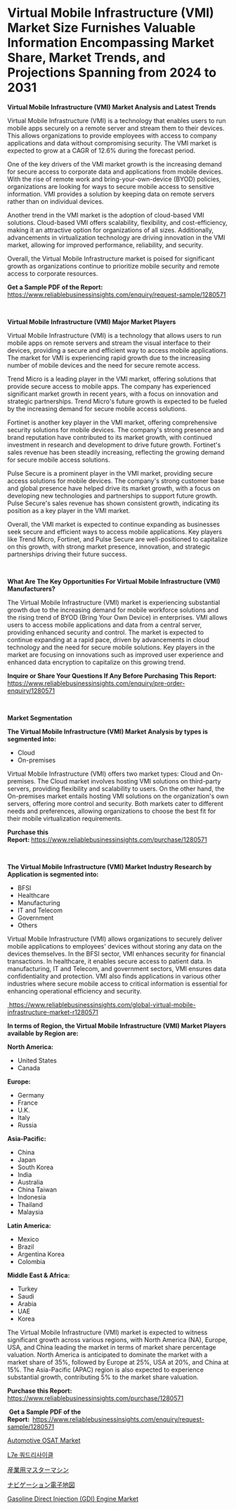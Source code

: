 <p><h1>Virtual Mobile Infrastructure (VMI) Market Size Furnishes Valuable Information Encompassing Market Share, Market Trends, and Projections Spanning from 2024 to 2031</h1></p><p><strong>Virtual Mobile Infrastructure (VMI) Market Analysis and Latest Trends</strong></p>
<p><p>Virtual Mobile Infrastructure (VMI) is a technology that enables users to run mobile apps securely on a remote server and stream them to their devices. This allows organizations to provide employees with access to company applications and data without compromising security. The VMI market is expected to grow at a CAGR of 12.6% during the forecast period.</p><p>One of the key drivers of the VMI market growth is the increasing demand for secure access to corporate data and applications from mobile devices. With the rise of remote work and bring-your-own-device (BYOD) policies, organizations are looking for ways to secure mobile access to sensitive information. VMI provides a solution by keeping data on remote servers rather than on individual devices.</p><p>Another trend in the VMI market is the adoption of cloud-based VMI solutions. Cloud-based VMI offers scalability, flexibility, and cost-efficiency, making it an attractive option for organizations of all sizes. Additionally, advancements in virtualization technology are driving innovation in the VMI market, allowing for improved performance, reliability, and security.</p><p>Overall, the Virtual Mobile Infrastructure market is poised for significant growth as organizations continue to prioritize mobile security and remote access to corporate resources.</p></p>
<p><strong>Get a Sample PDF of the Report:&nbsp;</strong> <a href="https://www.reliablebusinessinsights.com/enquiry/request-sample/1280571">https://www.reliablebusinessinsights.com/enquiry/request-sample/1280571</a></p>
<p>&nbsp;</p>
<p><strong>Virtual Mobile Infrastructure (VMI) Major Market Players</strong></p>
<p><p>Virtual Mobile Infrastructure (VMI) is a technology that allows users to run mobile apps on remote servers and stream the visual interface to their devices, providing a secure and efficient way to access mobile applications. The market for VMI is experiencing rapid growth due to the increasing number of mobile devices and the need for secure remote access.</p><p>Trend Micro is a leading player in the VMI market, offering solutions that provide secure access to mobile apps. The company has experienced significant market growth in recent years, with a focus on innovation and strategic partnerships. Trend Micro's future growth is expected to be fueled by the increasing demand for secure mobile access solutions.</p><p>Fortinet is another key player in the VMI market, offering comprehensive security solutions for mobile devices. The company's strong presence and brand reputation have contributed to its market growth, with continued investment in research and development to drive future growth. Fortinet's sales revenue has been steadily increasing, reflecting the growing demand for secure mobile access solutions.</p><p>Pulse Secure is a prominent player in the VMI market, providing secure access solutions for mobile devices. The company's strong customer base and global presence have helped drive its market growth, with a focus on developing new technologies and partnerships to support future growth. Pulse Secure's sales revenue has shown consistent growth, indicating its position as a key player in the VMI market.</p><p>Overall, the VMI market is expected to continue expanding as businesses seek secure and efficient ways to access mobile applications. Key players like Trend Micro, Fortinet, and Pulse Secure are well-positioned to capitalize on this growth, with strong market presence, innovation, and strategic partnerships driving their future success.</p></p>
<p>&nbsp;</p>
<p><strong>What Are The Key Opportunities For Virtual Mobile Infrastructure (VMI) Manufacturers?</strong></p>
<p><p>The Virtual Mobile Infrastructure (VMI) market is experiencing substantial growth due to the increasing demand for mobile workforce solutions and the rising trend of BYOD (Bring Your Own Device) in enterprises. VMI allows users to access mobile applications and data from a central server, providing enhanced security and control. The market is expected to continue expanding at a rapid pace, driven by advancements in cloud technology and the need for secure mobile solutions. Key players in the market are focusing on innovations such as improved user experience and enhanced data encryption to capitalize on this growing trend.</p></p>
<p><strong>Inquire or Share Your Questions If Any Before Purchasing This Report:</strong> <a href="https://www.reliablebusinessinsights.com/enquiry/pre-order-enquiry/1280571">https://www.reliablebusinessinsights.com/enquiry/pre-order-enquiry/1280571</a></p>
<p>&nbsp;</p>
<p><strong>Market Segmentation</strong></p>
<p><strong>The Virtual Mobile Infrastructure (VMI) Market Analysis by types is segmented into:</strong></p>
<p><ul><li>Cloud</li><li>On-premises</li></ul></p>
<p><p>Virtual Mobile Infrastructure (VMI) offers two market types: Cloud and On-premises. The Cloud market involves hosting VMI solutions on third-party servers, providing flexibility and scalability to users. On the other hand, the On-premises market entails hosting VMI solutions on the organization's own servers, offering more control and security. Both markets cater to different needs and preferences, allowing organizations to choose the best fit for their mobile virtualization requirements.</p></p>
<p><strong>Purchase this Report:&nbsp;</strong><a href="https://www.reliablebusinessinsights.com/purchase/1280571">https://www.reliablebusinessinsights.com/purchase/1280571</a></p>
<p>&nbsp;</p>
<p><strong>The Virtual Mobile Infrastructure (VMI) Market Industry Research by Application is segmented into:</strong></p>
<p><ul><li>BFSI</li><li>Healthcare</li><li>Manufacturing</li><li>IT and Telecom</li><li>Government</li><li>Others</li></ul></p>
<p><p>Virtual Mobile Infrastructure (VMI) allows organizations to securely deliver mobile applications to employees' devices without storing any data on the devices themselves. In the BFSI sector, VMI enhances security for financial transactions. In healthcare, it enables secure access to patient data. In manufacturing, IT and Telecom, and government sectors, VMI ensures data confidentiality and protection. VMI also finds applications in various other industries where secure mobile access to critical information is essential for enhancing operational efficiency and security.</p></p>
<p><a href="https://www.reliablebusinessinsights.com/global-virtual-mobile-infrastructure-market-r1280571">&nbsp;https://www.reliablebusinessinsights.com/global-virtual-mobile-infrastructure-market-r1280571</a></p>
<p><strong>In terms of Region, the Virtual Mobile Infrastructure (VMI) Market Players available by Region are:</strong></p>
<p>
    <p> <strong> North America: </strong>
        <ul>
            <li>United States</li>
            <li>Canada</li>
        </ul>
        </p> 
    <p> <strong> Europe: </strong>
        <ul>
            <li>Germany</li>
            <li>France</li>
            <li>U.K.</li>
            <li>Italy</li>
            <li>Russia</li>
        </ul>
        </p> 
    <p> <strong> Asia-Pacific: </strong>
        <ul>
            <li>China</li>
            <li>Japan</li>
            <li>South Korea</li>
            <li>India</li>
            <li>Australia</li>
            <li>China Taiwan</li>
            <li>Indonesia</li>
            <li>Thailand</li>
            <li>Malaysia</li>
        </ul>
        </p> 
    <p> <strong> Latin America: </strong>
        <ul>
            <li>Mexico</li>
            <li>Brazil</li>
            <li>Argentina Korea</li>
            <li>Colombia</li>
        </ul>
        </p> 
    <p> <strong> Middle East & Africa: </strong>
        <ul>
            <li>Turkey</li>
            <li>Saudi</li>
            <li>Arabia</li>
            <li>UAE</li>
            <li>Korea</li>
        </ul>
    </p>
    </p>
<p><p>The Virtual Mobile Infrastructure (VMI) market is expected to witness significant growth across various regions, with North America (NA), Europe, USA, and China leading the market in terms of market share percentage valuation. North America is anticipated to dominate the market with a market share of 35%, followed by Europe at 25%, USA at 20%, and China at 15%. The Asia-Pacific (APAC) region is also expected to experience substantial growth, contributing 5% to the market share valuation.</p></p>
<p><strong>Purchase this Report: </strong><a href="https://www.reliablebusinessinsights.com/purchase/1280571">https://www.reliablebusinessinsights.com/purchase/1280571</a></p>
<p>&nbsp;<strong>Get a Sample PDF of the Report:&nbsp;&nbsp;</strong><a href="https://www.reliablebusinessinsights.com/enquiry/request-sample/1280571">https://www.reliablebusinessinsights.com/enquiry/request-sample/1280571</a></p>
<p><strong></strong></p>
<p><p><a href="https://github.com/ruddyyedelwadw/Market-Research-Report-List-2/blob/main/automotive-osat-market.md">Automotive OSAT Market</a></p><p><a href="https://github.com/PhilToryphy7876567/Market-Research-Report-List-2/blob/main/892987990016.md">L7e 쿼드리사이클</a></p><p><a href="https://github.com/klon646/Market-Research-Report-List-1/blob/main/675000698569.md">産業用マスターマシン</a></p><p><a href="https://github.com/Alenaieme/Market-Research-Report-List-1/blob/main/149475498570.md">ナビゲーション電子地図</a></p><p><a href="https://github.com/lorenzaSchmeler/Market-Research-Report-List-1/blob/main/gasoline-direct-injection-gdi-engine-market.md">Gasoline Direct Injection (GDI) Engine Market</a></p></p>
